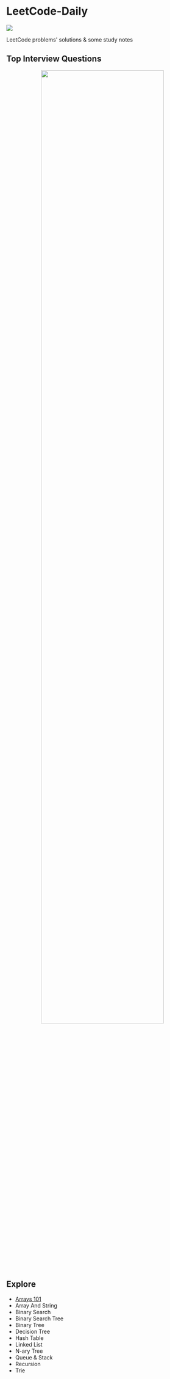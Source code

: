 # LeetCode-Daily

[![](https://img.shields.io/badge/LeetCode-Daily-orange?style=flat-square)](https://github.com/ceezyyy/LeetCode-daily)

LeetCode problems' solutions &amp; some study notes

## Top Interview Questions
<div align="center"> <img src="https://ceezyyy.oss-cn-beijing.aliyuncs.com/img/INTERVIEW.png" width="80%"/> </div><br>



## Explore

- [Arrays 101](https://github.com/ceezyyy/LeetCode-daily/blob/master/Explore/index/Arrays101/Arrays101_index.md)
- Array And String 
- Binary Search
- Binary Search Tree
- Binary Tree
- Decision Tree
- Hash Table
- Linked List
- N-ary Tree
- Queue & Stack
- Recursion
- Trie


